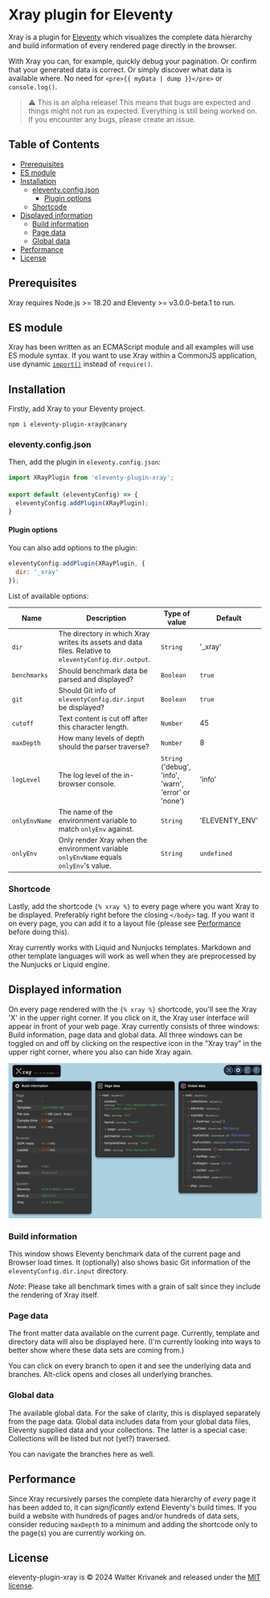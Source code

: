 # Xray plugin for Eleventy
Xray is a plugin for [Eleventy](https://www.11ty.dev/) which visualizes the complete data hierarchy and build information of every rendered page directly in the browser.

With Xray you can, for example, quickly debug your pagination. Or confirm that your generated data is correct. Or simply discover what data is available where. No need for `<pre>{{ myData | dump }}</pre>` or `console.log()`.

> ⚠️ This is an alpha release! This means that bugs are expected and things might not run as expected. Everything is still being worked on. If you encounter any bugs, please create an issue.

## Table of Contents
- [Prerequisites](#prerequisites)
- [ES module](#es-module)
- [Installation](#installation)
  - [eleventy.config.json](#eleventyconfigjson)
    - [Plugin options](#plugin-options)
  - [Shortcode](#shortcode)
- [Displayed information](#displayed-information)
  - [Build information](#build-information)
  - [Page data](#page-data)
  - [Global data](#global-data)
- [Performance](#performance)
- [License](#license)

## Prerequisites
Xray requires Node.js >= 18.20 and Eleventy >= v3.0.0-beta.1 to run.

## ES module
Xray has been written as an ECMAScript module and all examples will use ES module syntax. If you want to use Xray within a CommonJS application, use dynamic [`import()`](https://developer.mozilla.org/en-US/docs/Web/JavaScript/Reference/Operators/import) instead of `require()`.

## Installation
Firstly, add Xray to your Eleventy project.

```shell
npm i eleventy-plugin-xray@canary
```

### eleventy.config.json
Then, add the plugin in `eleventy.config.json`:

```javascript
import XRayPlugin from 'eleventy-plugin-xray';

export default (eleventyConfig) => {
  eleventyConfig.addPlugin(XRayPlugin);
}
```

#### Plugin options
You can also add options to the plugin:

```javascript
eleventyConfig.addPlugin(XRayPlugin, {
  dir: '_xray'
});
```

List of available options:

|Name | Description | Type of value | Default |
| -- | -- | -- | -- |
| `dir` | The directory in which Xray writes its assets and data files. Relative to `eleventyConfig.dir.output`. | `String` | '_xray' |
| `benchmarks` | Should benchmark data be parsed and displayed? | `Boolean` | `true` | 
| `git` | Should Git info of `eleventyConfig.dir.input` be displayed? | `Boolean` | `true` |
| `cutoff` | Text content is cut off after this character length. | `Number` | 45 |
| `maxDepth` | How many levels of depth should the parser traverse? | `Number` | 8 |
| `logLevel` | The log level of the in-browser console. | `String` ('debug', 'info', 'warn', 'error' or 'none') | 'info' | 
| `onlyEnvName` | The name of the environment variable to match `onlyEnv` against. | `String` | 'ELEVENTY_ENV' |
| `onlyEnv` | Only render Xray when the environment variable `onlyEnvName` equals `onlyEnv`'s value. | `String` | `undefined` |

### Shortcode
Lastly, add the shortcode `{% xray %}` to every page where you want Xray to be displayed. Preferably right before the closing `</body>` tag. If you want it on every page, you can add it to a layout file (please see [Performance](#performance) before doing this). 

Xray currently works with Liquid and Nunjucks templates. Markdown and other template languages will work as well when they are preprocessed by the Nunjucks or Liquid engine.

## Displayed information
On every page rendered with the `{% xray %}` shortcode, you'll see the Xray 'X' in the upper right corner. If you click on it, the Xray user interface will appear in front of your web page. Xray currently consists of three windows: Build information, page data and global data. All three windows can be toggled on and off by clicking on the respective icon in the ”Xray tray” in the upper right corner, where you also can hide Xray again.

![Xray screenshot](./readme-assets/xray-screenshot.png)

### Build information
This window shows Eleventy benchmark data of the current page and Browser load times. It (optionally) also shows basic Git information of the `eleventyConfig.dir.input` directory.

*Note*: Please take all benchmark times with a grain of salt since they include the rendering of Xray itself.

### Page data
The front matter data available on the current page. Currently, template and directory data will also be displayed here. (I'm currently looking into ways to better show where these data sets are coming from.)

You can click on every branch to open it and see the underlying data and branches. Alt-click opens and closes all underlying branches.

### Global data
The available global data. For the sake of clarity, this is displayed separately from the page data. Global data includes data from your global data files, Eleventy supplied data and your collections. The latter is a special case: Collections will be listed but not (yet?) traversed.

You can navigate the branches here as well.

## Performance
Since Xray recursively parses the complete data hierarchy of _every_ page it has been added to, it can _significantly_ extend Eleventy's build times. If you build a website with hundreds of pages and/or hundreds of data sets, consider reducing `maxDepth` to a minimum and adding the shortcode only to the page(s) you are currently working on.

## License
eleventy-plugin-xray is © 2024 Walter Krivanek and released under the [MIT license](https://mit-license.org).
